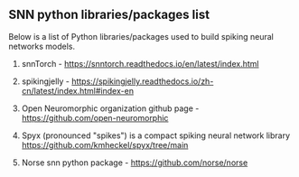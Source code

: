 ## SNN python libraries/packages list

Below is a list of Python libraries/packages used to build spiking neural networks models.

1. snnTorch - https://snntorch.readthedocs.io/en/latest/index.html

2. spikingjelly - https://spikingjelly.readthedocs.io/zh-cn/latest/index.html#index-en

3. Open Neuromorphic organization github page - https://github.com/open-neuromorphic

4. Spyx (pronounced "spikes") is a compact spiking neural network library
   https://github.com/kmheckel/spyx/tree/main

5. Norse snn python package - https://github.com/norse/norse
